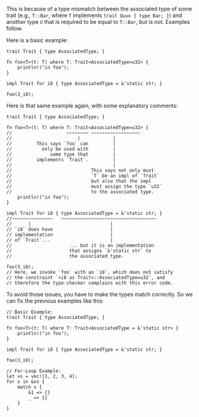 This is because of a type mismatch between the associated type of some
trait (e.g., `T::Bar`, where `T` implements `trait Quux { type Bar; }`)
and another type `U` that is required to be equal to `T::Bar`, but is not.
Examples follow.

Here is a basic example:

```compile_fail,E0271
trait Trait { type AssociatedType; }

fn foo<T>(t: T) where T: Trait<AssociatedType=u32> {
    println!("in foo");
}

impl Trait for i8 { type AssociatedType = &'static str; }

foo(3_i8);
```

Here is that same example again, with some explanatory comments:

```compile_fail,E0271
trait Trait { type AssociatedType; }

fn foo<T>(t: T) where T: Trait<AssociatedType=u32> {
//                    ~~~~~~~~ ~~~~~~~~~~~~~~~~~~
//                        |            |
//         This says `foo` can         |
//           only be used with         |
//              some type that         |
//         implements `Trait`.         |
//                                     |
//                             This says not only must
//                             `T` be an impl of `Trait`
//                             but also that the impl
//                             must assign the type `u32`
//                             to the associated type.
    println!("in foo");
}

impl Trait for i8 { type AssociatedType = &'static str; }
//~~~~~~~~~~~~~~~   ~~~~~~~~~~~~~~~~~~~~~~~~~~~~~~~~~~~
//      |                             |
// `i8` does have                     |
// implementation                     |
// of `Trait`...                      |
//                     ... but it is an implementation
//                     that assigns `&'static str` to
//                     the associated type.

foo(3_i8);
// Here, we invoke `foo` with an `i8`, which does not satisfy
// the constraint `<i8 as Trait>::AssociatedType=u32`, and
// therefore the type-checker complains with this error code.
```

To avoid those issues, you have to make the types match correctly.
So we can fix the previous examples like this:

```
// Basic Example:
trait Trait { type AssociatedType; }

fn foo<T>(t: T) where T: Trait<AssociatedType = &'static str> {
    println!("in foo");
}

impl Trait for i8 { type AssociatedType = &'static str; }

foo(3_i8);

// For-Loop Example:
let vs = vec![1, 2, 3, 4];
for v in &vs {
    match v {
        &1 => {}
        _ => {}
    }
}
```
